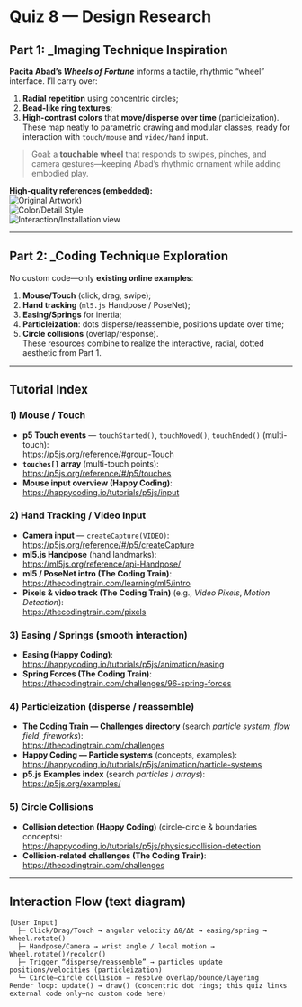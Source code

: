 
# Quiz 8 — Design Research

## Part 1: _Imaging Technique Inspiration
**Pacita Abad’s _Wheels of Fortune_** informs a tactile, rhythmic “wheel” interface. I’ll carry over:  
1) **Radial repetition** using concentric circles;  
2) **Bead-like ring textures**;  
3) **High-contrast colors** that **move/disperse over time** (particleization).  
These map neatly to parametric drawing and modular classes, ready for interaction with `touch/mouse` and `video/hand` input.

> Goal: a **touchable wheel** that responds to swipes, pinches, and camera gestures—keeping Abad’s rhythmic ornament while adding embodied play.

**High-quality references (embedded):**  
![Original Artwork](https://artlogic-res.cloudinary.com/w_1200,c_limit,f_auto,fl_lossy,q_auto/artlogicstorage/pacitaabad/images/view/858010e9ae81a7e52bf615e35c22bafb/pacitaabad-prints-sugar-donuts-2003.jpg))  
![Color/Detail Style](https://d1hhug17qm51in.cloudfront.net/www-media/2023/11/06114146/05_Pacita-Abad_If-My-Friends-Could-See-Me-Now_1991-72dpi-765x1024.jpg)  
![Interaction/Installation view](https://images.squarespace-cdn.com/content/v1/5d91f0811b06bc4c5b873679/1571492391091-1Z8JAA9ZPLLE7WBUYVV5/20191018_222551.jpg?format=1500w)

---

## Part 2: _Coding Technique Exploration
No custom code—only **existing online examples**:  
1) **Mouse/Touch** (click, drag, swipe);  
2) **Hand tracking** (`ml5.js` Handpose / PoseNet);  
3) **Easing/Springs** for inertia;  
4) **Particleization**: dots disperse/reassemble, positions update over time;  
5) **Circle collisions** (overlap/response).  
These resources combine to realize the interactive, radial, dotted aesthetic from Part 1.

---

## Tutorial Index

### 1) Mouse / Touch
- **p5 Touch events** — `touchStarted()`, `touchMoved()`, `touchEnded()` (multi-touch):  
  https://p5js.org/reference/#group-Touch  
- **`touches[]` array** (multi-touch points):  
  https://p5js.org/reference/#/p5/touches  
- **Mouse input overview (Happy Coding)**:  
  https://happycoding.io/tutorials/p5js/input

### 2) Hand Tracking / Video Input
- **Camera input** — `createCapture(VIDEO)`:  
  https://p5js.org/reference/#/p5/createCapture  
- **ml5.js Handpose** (hand landmarks):  
  https://ml5js.org/reference/api-Handpose/  
- **ml5 / PoseNet intro (The Coding Train)**:  
  https://thecodingtrain.com/learning/ml5/intro  
- **Pixels & video track (The Coding Train)** (e.g., *Video Pixels*, *Motion Detection*):  
  https://thecodingtrain.com/pixels

### 3) Easing / Springs (smooth interaction)
- **Easing (Happy Coding)**:  
  https://happycoding.io/tutorials/p5js/animation/easing  
- **Spring Forces (The Coding Train)**:  
  https://thecodingtrain.com/challenges/96-spring-forces

### 4) Particleization (disperse / reassemble)
- **The Coding Train — Challenges directory** (search *particle system*, *flow field*, *fireworks*):  
  https://thecodingtrain.com/challenges  
- **Happy Coding — Particle systems** (concepts, examples):  
  https://happycoding.io/tutorials/p5js/animation/particle-systems  
- **p5.js Examples index** (search *particles* / *arrays*):  
  https://p5js.org/examples/

### 5) Circle Collisions
- **Collision detection (Happy Coding)** (circle-circle & boundaries concepts):  
  https://happycoding.io/tutorials/p5js/physics/collision-detection  
- **Collision-related challenges (The Coding Train)**:  
  https://thecodingtrain.com/challenges

---

## Interaction Flow (text diagram)
```text
[User Input]
  ├─ Click/Drag/Touch → angular velocity Δθ/Δt → easing/spring → Wheel.rotate()
  ├─ Handpose/Camera → wrist angle / local motion → Wheel.rotate()/recolor()
  ├─ Trigger “disperse/reassemble” → particles update positions/velocities (particleization)
  └─ Circle–circle collision → resolve overlap/bounce/layering
Render loop: update() → draw() (concentric dot rings; this quiz links external code only—no custom code here)

